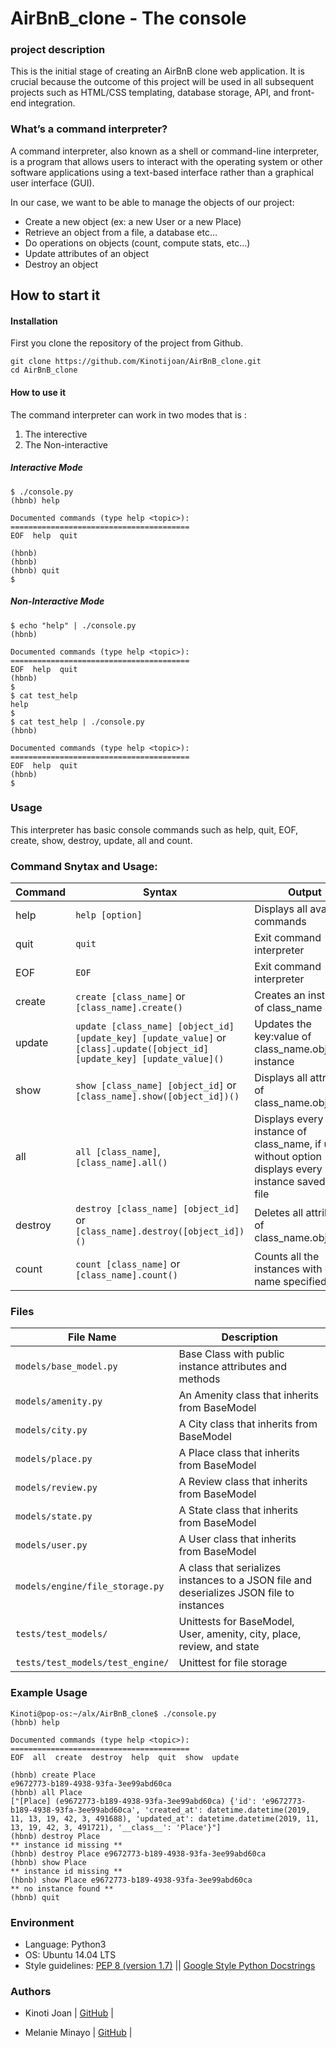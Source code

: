 # AirBnB_clone - The console

### project description
This is the initial stage of creating an AirBnB clone web application. It is crucial because the outcome of this project will be used in all subsequent projects such as HTML/CSS templating, database storage, API, and front-end integration. 

### What’s a command interpreter?

A command interpreter, also known as a shell or command-line interpreter, is a program that allows users to interact with the operating system or other software applications using a text-based interface rather than a graphical user interface (GUI). 

In our case, we want to be able to manage the objects of our project:

- Create a new object (ex: a new User or a new Place)
- Retrieve an object from a file, a database etc…
- Do operations on objects (count, compute stats, etc…)
- Update attributes of an object
- Destroy an object

## How to start it

#### Installation

First you clone the repository of the project from Github.
```
git clone https://github.com/Kinotijoan/AirBnB_clone.git
cd AirBnB_clone
```

#### How to use it
The command interpreter can work in two modes that is :
1. The interective
2. The Non-interactive

##### Interactive Mode

```
$ ./console.py
(hbnb) help

Documented commands (type help <topic>):
========================================
EOF  help  quit

(hbnb)
(hbnb)
(hbnb) quit
$
```

##### Non-Interactive Mode

```
$ echo "help" | ./console.py
(hbnb)

Documented commands (type help <topic>):
========================================
EOF  help  quit
(hbnb)
$
$ cat test_help
help
$
$ cat test_help | ./console.py
(hbnb)

Documented commands (type help <topic>):
========================================
EOF  help  quit
(hbnb)
$
```

### Usage

This interpreter has basic console commands such as help, quit, EOF, create, show, destroy, update, all and count.

### Command Snytax and Usage:

| Command | Syntax                                                                                                                      | Output                                                                                                  |
| ------- | --------------------------------------------------------------------------------------------------------------------------- | ------------------------------------------------------------------------------------------------------- |
| help    | `help [option]`                                                                                                             | Displays all available commands                                                                         |
| quit    | `quit`                                                                                                                      | Exit command interpreter                                                                                |
| EOF     | `EOF`                                                                                                                       | Exit command interpreter                                                                                |
| create  | `create [class_name]` or `[class_name].create()`                                                                            | Creates an instance of class_name                                                                       |
| update  | `update [class_name] [object_id] [update_key] [update_value]` or `[class].update([object_id] [update_key] [update_value]()` | Updates the key:value of class_name.object_id instance                                                  |
| show    | `show [class_name] [object_id]` or `[class_name].show([object_id])()`                                                       | Displays all attributes of class_name.object_id                                                         |
| all     | `all [class_name]`, `[class_name].all()`                                                                                    | Displays every instance of class_name, if used without option displays every instance saved to the file |
| destroy | `destroy [class_name] [object_id]` or `[class_name].destroy([object_id])()`                                                 | Deletes all attributes of class_name.object_id                                                          |
| count   | `count [class_name]` or `[class_name].count()`                                                                              | Counts all the instances with class name specified                                                      |

### Files

| File Name                        | Description                                                                              |
| -------------------------------- | ---------------------------------------------------------------------------------------- |
| `models/base_model.py`           | Base Class with public instance attributes and methods                                   |
| `models/amenity.py`              | An Amenity class that inherits from BaseModel                                            |
| `models/city.py`                 | A City class that inherits from BaseModel                                                |
| `models/place.py`                | A Place class that inherits from BaseModel                                               |
| `models/review.py`               | A Review class that inherits from BaseModel                                              |
| `models/state.py`                | A State class that inherits from BaseModel                                               |
| `models/user.py`                 | A User class that inherits from BaseModel                                                |
| `models/engine/file_storage.py`  | A class that serializes instances to a JSON file and deserializes JSON file to instances |
| `tests/test_models/`             | Unittests for BaseModel, User, amenity, city, place, review, and state                   |
| `tests/test_models/test_engine/` | Unittest for file storage                                                                |

### Example Usage

```python3
Kinoti@pop-os:~/alx/AirBnB_clone$ ./console.py
(hbnb) help

Documented commands (type help <topic>):
========================================
EOF  all  create  destroy  help  quit  show  update

(hbnb) create Place
e9672773-b189-4938-93fa-3ee99abd60ca
(hbnb) all Place
["[Place] (e9672773-b189-4938-93fa-3ee99abd60ca) {'id': 'e9672773-b189-4938-93fa-3ee99abd60ca', 'created_at': datetime.datetime(2019, 11, 13, 19, 42, 3, 491688), 'updated_at': datetime.datetime(2019, 11, 13, 19, 42, 3, 491721), '__class__': 'Place'}"]
(hbnb) destroy Place
** instance id missing **
(hbnb) destroy Place e9672773-b189-4938-93fa-3ee99abd60ca
(hbnb) show Place
** instance id missing **
(hbnb) show Place e9672773-b189-4938-93fa-3ee99abd60ca
** no instance found **
(hbnb) quit

```

### Environment

- Language: Python3
- OS: Ubuntu 14.04 LTS
- Style guidelines: [PEP 8 (version 1.7)](https://www.python.org/dev/peps/pep-0008/) \|| [Google Style Python Docstrings](http://sphinxcontrib-napoleon.readthedocs.io/en/l\atest/example_google.html)

### Authors

- Kinoti Joan | [GitHub](https://github.com/Kinotijoan) |

- Melanie Minayo | [GitHub](https://github.com/MinayoMelanie) |

